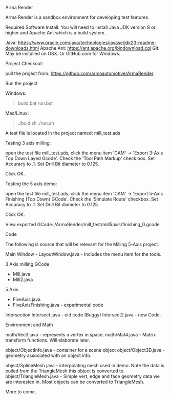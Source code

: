 Arma Render 

Arma Render is a sandbox environment for developing test features.


Required Software Install: 
You will need to install Java JDK version 8 or higher and Apache Ant which is a build system.

Java: https://www.oracle.com/java/technologies/javase/jdk23-readme-downloads.html
Apache Ant: https://ant.apache.org/bindownload.cgi 
Git: May be installed on OSX. Or GitHub.com for Windows.


Project Checkout:

pull the project from: https://github.com/armaautomotive/ArmaRender



Run the project 

Windows:

> build.bat
> run.bat

Mac/Linux:

> ./buid.sh
> ./run.sh



A test file is located in the project named: mill_test.ads


Testing 3 axis milling:

open the test file mill_test.ads, click the menu item 'CAM' -> 'Export 3-Axis Top Down Layed Gcode'.
Check the 'Tool Path Markup' check box.
Set Accuracy to .1.
Set Drill Bit diameter to 0.125.

Click OK.



Testing the 5 axis demo:

open the test file mill_test.ads, click the menu item 'CAM' -> 'Export 5-Axis Finishing (Top Down) GCode'.
Check the 'Simulate Route' checkbox.
Set Accuracy to .1.
Set Drill Bit diameter to 0.125.

Click OK.

View exported GCode: /ArmaRender/mill_test/mill5axis/finishing_0.gcode





Code 

The following is source that will be relevant for the Milling 5-Axis project.


Main Window - LayoutWindow.java - Includes the menu item for the tools.

3 Axis milling GCode 
- Mill.java
- Mill2.java


5 Axis 
- FiveAxis.java
- FiveAxisFinishing.java - experimental code 


Intersection
Intersect.java - old code (Buggy)
Intersect2.java - new Code.



Environment and Math

math/Vec3.java  - represents a vertex in space. 
math/Mat4.java - Matrix transform functions. Will elaborate later.

object/ObjectInfo.java - container for a scene object 
object/Object3D.java - geometry associated with an object info.

object/SplineMesh.java - interpolating mesh used in demo. Note the data is pulled from the TriangleMesh this object is converted to.
object/TriangleMesh.java - Simple vert, edge and face geometry data we are interested in. Most objects can be converted to TriangleMesh.



More to come.










